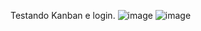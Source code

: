 Testando Kanban e login.
![image](https://github.com/user-attachments/assets/30d1a4a2-eb92-41cb-bd3f-3a7ef06fa8c6)
![image](https://github.com/user-attachments/assets/40987a7e-a395-4170-a012-75718bfcb97f)

